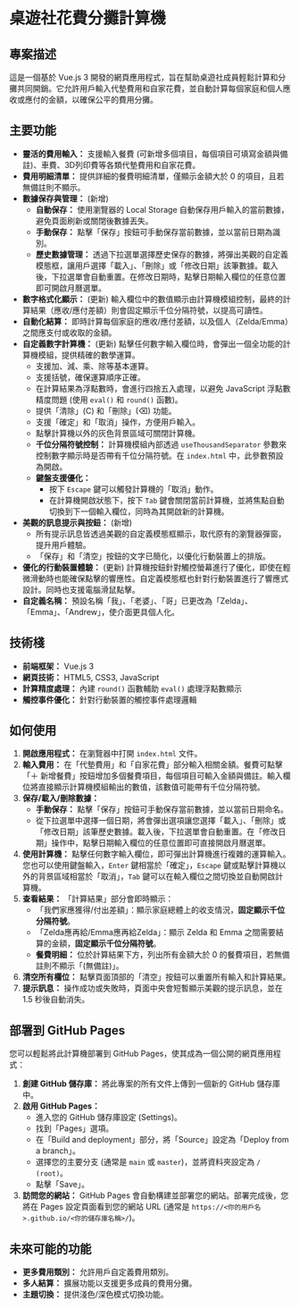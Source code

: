 # 桌遊社花費分攤計算機

## 專案描述
這是一個基於 Vue.js 3 開發的網頁應用程式，旨在幫助桌遊社成員輕鬆計算和分攤共同開銷。它允許用戶輸入代墊費用和自家花費，並自動計算每個家庭和個人應收或應付的金額，以確保公平的費用分攤。

## 主要功能
*   **靈活的費用輸入：** 支援輸入餐費 (可新增多個項目，每個項目可填寫金額與備註)、車費、3D列印費等各類代墊費用和自家花費。
*   **費用明細清單：** 提供詳細的餐費明細清單，僅顯示金額大於 0 的項目，且若無備註則不顯示。
*   **數據保存與管理：** (新增) 
    *   **自動保存：** 使用瀏覽器的 Local Storage 自動保存用戶輸入的當前數據，避免頁面刷新或關閉後數據丟失。
    *   **手動保存：** 點擊「保存」按鈕可手動保存當前數據，並以當前日期為識別。
    *   **歷史數據管理：** 透過下拉選單選擇歷史保存的數據，將彈出美觀的自定義模態框，讓用戶選擇「載入」、「刪除」或「修改日期」該筆數據。載入後，下拉選單會自動重置。在修改日期時，點擊日期輸入欄位的任意位置即可開啟月曆選單。
*   **數字格式化顯示：** (更新) 輸入欄位中的數值顯示由計算機模組控制，最終的計算結果（應收/應付差額）則會固定顯示千位分隔符號，以提高可讀性。
*   **自動化結算：** 即時計算每個家庭的應收/應付差額，以及個人（Zelda/Emma）之間應支付或收取的金額。
*   **自定義數字計算機：** (更新) 點擊任何數字輸入欄位時，會彈出一個全功能的計算機模組，提供精確的數學運算。
    *   支援加、減、乘、除等基本運算。
    *   支援括號，確保運算順序正確。
    *   在計算結果為浮點數時，會進行四捨五入處理，以避免 JavaScript 浮點數精度問題 (使用 `eval()` 和 `round()` 函數)。
    *   提供「清除」(C) 和「刪除」(⌫) 功能。
    *   支援「確定」和「取消」操作，方便用戶輸入。
    *   點擊計算機以外的灰色背景區域可關閉計算機。
    *   **千位分隔符號控制：** 計算機模組內部透過 `useThousandSeparator` 參數來控制數字顯示時是否帶有千位分隔符號。在 `index.html` 中，此參數預設為開啟。
    *   **鍵盤支援優化：**
        *   按下 `Escape` 鍵可以觸發計算機的「取消」動作。
        *   在計算機開啟狀態下，按下 `Tab` 鍵會關閉當前計算機，並將焦點自動切換到下一個輸入欄位，同時為其開啟新的計算機。
*   **美觀的訊息提示與按鈕：** (新增) 
    *   所有提示訊息皆透過美觀的自定義模態框顯示，取代原有的瀏覽器彈窗，提升用戶體驗。
    *   「保存」和「清空」按鈕的文字已簡化，以優化行動裝置上的排版。
*   **優化的行動裝置體驗：** (更新) 計算機按鈕針對觸控螢幕進行了優化，即使在輕微滑動時也能確保點擊的響應性。自定義模態框也針對行動裝置進行了響應式設計。同時也支援電腦滑鼠點擊。
*   **自定義名稱：** 預設名稱「我」、「老婆」、「哥」已更改為「Zelda」、「Emma」、「Andrew」，使介面更具個人化。

## 技術棧
*   **前端框架：** Vue.js 3
*   **網頁技術：** HTML5, CSS3, JavaScript
*   **計算精度處理：** 內建 `round()` 函數輔助 `eval()` 處理浮點數顯示
*   **觸控事件優化：** 針對行動裝置的觸控事件處理邏輯

## 如何使用
1.  **開啟應用程式：** 在瀏覽器中打開 `index.html` 文件。
2.  **輸入費用：** 在「代墊費用」和「自家花費」部分輸入相關金額。餐費可點擊「＋ 新增餐費」按鈕增加多個餐費項目，每個項目可輸入金額與備註。輸入欄位將直接顯示計算機模組輸出的數值，該數值可能帶有千位分隔符號。
3.  **保存/載入/刪除數據：**
    *   **手動保存：** 點擊「保存」按鈕可手動保存當前數據，並以當前日期命名。
    *   從下拉選單中選擇一個日期，將會彈出選項讓您選擇「載入」、「刪除」或「修改日期」該筆歷史數據。載入後，下拉選單會自動重置。在「修改日期」操作中，點擊日期輸入欄位的任意位置即可直接開啟月曆選單。
4.  **使用計算機：** 點擊任何數字輸入欄位，即可彈出計算機進行複雜的運算輸入。您也可以使用鍵盤輸入，`Enter` 鍵相當於「確定」，`Escape` 鍵或點擊計算機以外的背景區域相當於「取消」，`Tab` 鍵可以在輸入欄位之間切換並自動開啟計算機。
5.  **查看結果：** 「計算結果」部分會即時顯示：
    *   「我們家應獲得/付出差額」：顯示家庭總體上的收支情況，**固定顯示千位分隔符號**。
    *   「Zelda應再給/Emma應再給Zelda」：顯示 Zelda 和 Emma 之間需要結算的金額，**固定顯示千位分隔符號**。
    *   **餐費明細：** 位於計算結果下方，列出所有金額大於 0 的餐費項目，若無備註則不顯示「(無備註)」。
6.  **清空所有欄位：** 點擊頁面頂部的「清空」按鈕可以重置所有輸入和計算結果。
7.  **提示訊息：** 操作成功或失敗時，頁面中央會短暫顯示美觀的提示訊息，並在 1.5 秒後自動消失。

## 部署到 GitHub Pages
您可以輕鬆將此計算機部署到 GitHub Pages，使其成為一個公開的網頁應用程式：
1.  **創建 GitHub 儲存庫：** 將此專案的所有文件上傳到一個新的 GitHub 儲存庫中。
2.  **啟用 GitHub Pages：**
    *   進入您的 GitHub 儲存庫設定 (Settings)。
    *   找到「Pages」選項。
    *   在「Build and deployment」部分，將「Source」設定為「Deploy from a branch」。
    *   選擇您的主要分支 (通常是 `main` 或 `master`)，並將資料夾設定為 `/ (root)`。
    *   點擊「Save」。
3.  **訪問您的網站：** GitHub Pages 會自動構建並部署您的網站。部署完成後，您將在 Pages 設定頁面看到您的網站 URL (通常是 `https://<你的用戶名>.github.io/<你的儲存庫名稱>/`)。

## 未來可能的功能
*   **更多費用類別：** 允許用戶自定義費用類別。
*   **多人結算：** 擴展功能以支援更多成員的費用分攤。
*   **主題切換：** 提供淺色/深色模式切換功能。
